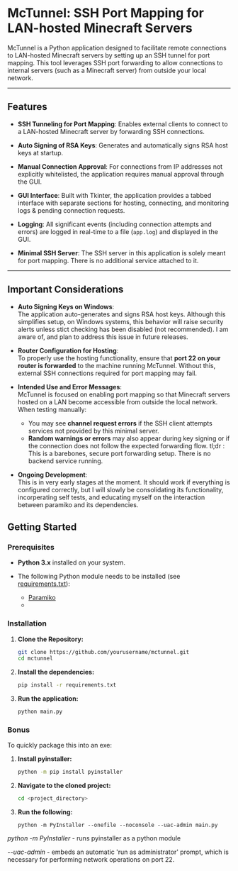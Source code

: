 # McTunnel: SSH Port Mapping for LAN-hosted Minecraft Servers

McTunnel is a Python application designed to facilitate remote connections to LAN-hosted Minecraft
servers by setting up an SSH tunnel for port mapping. This tool leverages SSH port forwarding to
allow connections to internal servers (such as a Minecraft server) from outside your local network.

--------------------------------------------------------------------------------------------------------------------------------------

## Features

- **SSH Tunneling for Port Mapping**: Enables external clients to connect to a LAN-hosted Minecraft
  server by forwarding SSH connections.
  
- **Auto Signing of RSA Keys**: Generates and automatically signs RSA host keys at startup.  
  
- **Manual Connection Approval**: For connections from IP addresses not explicitly whitelisted, the
   application requires manual approval through the GUI.
  
- **GUI Interface**: Built with Tkinter, the application provides a tabbed interface with separate
   sections for hosting, connecting, and monitoring logs & pending connection requests.
  
- **Logging**: All significant events (including connection attempts and errors) are logged in real-time
   to a file (`app.log`) and displayed in the GUI.
  
- **Minimal SSH Server**: The SSH server in this application is solely meant for port mapping.
   There is no additional service attached to it.

----------------------------------------------------------------------------------------------------------------------------------------
## Important Considerations

- **Auto Signing Keys on Windows**:  
  The application auto-generates and signs RSA host keys. Although this simplifies setup, on Windows systems,
  this behavior will raise security alerts unless stict checking has been disabled (not recommended).
  I am aware of, and plan to address this issue in future releases.

- **Router Configuration for Hosting**:  
  To properly use the hosting functionality, ensure that **port 22 on your router is forwarded** to the machine running
  McTunnel. Without this, external SSH connections required for port mapping may fail.

- **Intended Use and Error Messages**:  
  McTunnel is focused on enabling port mapping so that Minecraft servers hosted on a LAN become accessible from outside
  the local network. When testing manually:
  - You may see **channel request errors** if the SSH client attempts services not provided by this minimal server.
  - **Random warnings or errors** may also appear during key signing or if the connection does not follow the expected forwarding
    flow.
  tl;dr : This is a barebones, secure port forwarding setup. There is no backend service running.

- **Ongoing Development**:  
  This is in very early stages at the moment. It should work if everything is configured correctly, but I will slowly be consolidating
  its functionality, incorperating self tests, and educating myself on the interaction between paramiko and its dependencies.


## Getting Started

### Prerequisites

- **Python 3.x** installed on your system.
- The following Python module needs to be installed (see [requirements.txt](requirements.txt)):

  - [Paramiko](http://www.paramiko.org/)
  - 

### Installation

1. **Clone the Repository:**
   ```bash
   git clone https://github.com/yourusername/mctunnel.git
   cd mctunnel


1. **Install the dependencies:**
   ```bash
   pip install -r requirements.txt


2. **Run the application:**
   ```bash
   python main.py

### Bonus

To quickly package this into an exe:

1. **Install pyinstaller:**
   ```bash
   python -m pip install pyinstaller

2. **Navigate to the cloned project:**
   ```bash
   cd <project_directory>

3. **Run the following:**
   ```
   python -m PyInstaller --onefile --noconsole --uac-admin main.py

  _python -m PyInstaller_ - runs pyinstaller as a python module

  _--uac-admin_ - embeds an automatic 'run as administrator' prompt,
  which is necessary for performing network operations on port 22.

